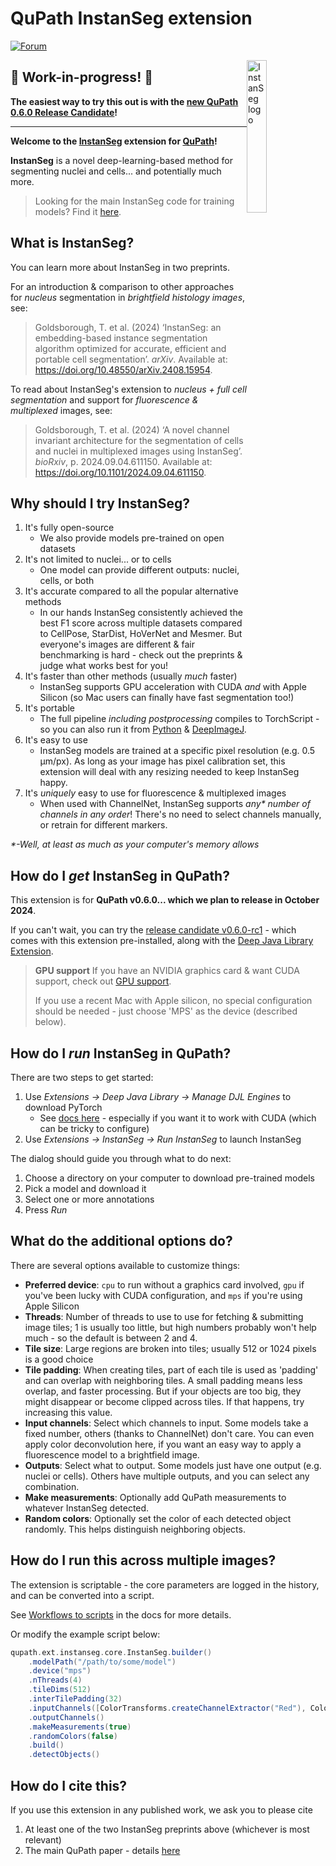 # QuPath InstanSeg extension

[![Forum](https://img.shields.io/badge/forum-image.sc-green)](https://forum.image.sc/tag/qupath)

<img style="float: right" width="25%" alt="InstanSeg logo" src="https://github.com/instanseg/instanseg/raw/main/images/instanseg_logo.png" />

## 🚧 Work-in-progress! 🚧 

**The easiest way to try this out is with the [new QuPath 0.6.0 Release Candidate](https://github.com/qupath/qupath/releases)!**

---

**Welcome to the [InstanSeg](https://github.com/instanseg/instanseg) extension for [QuPath](http://qupath.github.io)!**

**InstanSeg** is a novel deep-learning-based method for segmenting nuclei and cells... and potentially much more.

> Looking for the main InstanSeg code for training models?
> Find it [here](https://github.com/instanseg/instanseg).

## What is InstanSeg?

You can learn more about InstanSeg in two preprints.

For an introduction & comparison to other approaches for _nucleus_ segmentation in _brightfield histology images_, see:

> Goldsborough, T. et al. (2024) ‘InstanSeg: an embedding-based instance segmentation algorithm optimized for accurate, efficient and portable cell segmentation’. _arXiv_. Available at: https://doi.org/10.48550/arXiv.2408.15954.

To read about InstanSeg's extension to _nucleus + full cell segmentation_ and support for _fluorescence & multiplexed_ images, see:

> Goldsborough, T. et al. (2024) ‘A novel channel invariant architecture for the segmentation of cells and nuclei in multiplexed images using InstanSeg’. _bioRxiv_, p. 2024.09.04.611150. Available at: https://doi.org/10.1101/2024.09.04.611150.

## Why should I try InstanSeg?

1. It's fully open-source
   - We also provide models pre-trained on open datasets
2. It's not limited to nuclei... or to cells
   - One model can provide different outputs: nuclei, cells, or both
3. It's accurate compared to all the popular alternative methods 
   - In our hands InstanSeg consistently achieved the best F1 score across multiple datasets compared to CellPose, StarDist, HoVerNet and Mesmer. But everyone's images are different & fair benchmarking is hard - check out the preprints & judge what works best for you!
4. It's faster than other methods (usually _much_ faster)
   - InstanSeg supports GPU acceleration with CUDA _and_ with Apple Silicon (so Mac users can finally have fast segmentation too!)
5. It's portable 
   - The full pipeline _including postprocessing_ compiles to TorchScript - so you can also run it from [Python](https://github.com/instanseg/instanseg) & [DeepImageJ](https://deepimagej.github.io).
6. It's easy to use
   - InstanSeg models are trained at a specific pixel resolution (e.g. 0.5 µm/px). As long as your image has pixel calibration set, this extension will deal with any resizing needed to keep InstanSeg happy.
7. It's _uniquely_ easy to use for fluorescence & multiplexed images 
   - When used with ChannelNet, InstanSeg supports _any* number of channels in any order_! There's no need to select channels manually, or retrain for different markers.

_*-Well, at least as much as your computer's memory allows_

## How do I _get_ InstanSeg in QuPath?

This extension is for **QuPath v0.6.0... which we plan to release in October 2024**.

If you can't wait, you can try the [release candidate v0.6.0-rc1](https://github.com/qupath/qupath/releases) - which comes with this extension pre-installed, along with the [Deep Java Library Extension](https://github.com/qupath/qupath-extension-djl).

> **GPU support**
> If you have an NVIDIA graphics card & want CUDA support, check out [GPU support](https://qupath.readthedocs.io/en/0.5/docs/deep/gpu.html).
> 
> If you use a recent Mac with Apple silicon, no special configuration should be needed - just choose 'MPS' as the device (described below).

## How do I _run_ InstanSeg in QuPath?

There are two steps to get started:
1. Use _Extensions → Deep Java Library → Manage DJL Engines_ to download PyTorch
   - See [docs here](https://qupath.readthedocs.io/en/stable/docs/deep/djl.html#getting-started-with-qupath-djl) - especially if you want it to work with CUDA (which can be tricky to configure)
2. Use _Extensions → InstanSeg → Run InstanSeg_ to launch InstanSeg

The dialog should guide you through what to do next:
1. Choose a directory on your computer to download pre-trained models
2. Pick a model and download it
3. Select one or more annotations
4. Press *Run*

## What do the additional options do?

There are several options available to customize things:

* **Preferred device**: `cpu` to run without a graphics card involved, `gpu` if you've been lucky with CUDA configuration, and `mps` if you're using Apple Silicon
* **Threads**: Number of threads to use to use for fetching & submitting image tiles; 1 is usually too little, but high numbers probably won't help much - so the default is between 2 and 4.
* **Tile size**: Large regions are broken into tiles; usually 512 or 1024 pixels is a good choice
* **Tile padding**: When creating tiles, part of each tile is used as 'padding' and can overlap with neighboring tiles. A small padding means less overlap, and faster processing. But if your objects are too big, they might disappear or become clipped across tiles. If that happens, try increasing this value.
* **Input channels**: Select which channels to input. Some models take a fixed number, others (thanks to ChannelNet) don't care. You can even apply color deconvolution here, if you want an easy way to apply a fluorescence model to a brightfield image.
* **Outputs**: Select what to output. Some models just have one output (e.g. nuclei or cells). Others have multiple outputs, and you can select any combination.
* **Make measurements**: Optionally add QuPath measurements to whatever InstanSeg detected.
* **Random colors**: Optionally set the color of each detected object randomly. This helps distinguish neighboring objects.

## How do I run this across multiple images?
The extension is scriptable - the core parameters are logged in the history, and can be converted into a script.

See [Workflows to scripts](https://qupath.readthedocs.io/en/stable/docs/scripting/workflows_to_scripts.html) in the docs for more details.

Or modify the example script below:
```groovy
qupath.ext.instanseg.core.InstanSeg.builder()
    .modelPath("/path/to/some/model")
    .device("mps")
    .nThreads(4)
    .tileDims(512)
    .interTilePadding(32)
    .inputChannels([ColorTransforms.createChannelExtractor("Red"), ColorTransforms.createChannelExtractor("Green"), ColorTransforms.createChannelExtractor("Blue")])
    .outputChannels()
    .makeMeasurements(true)
    .randomColors(false)
    .build()
    .detectObjects()
```

## How do I cite this?
If you use this extension in any published work, we ask you to please cite
1. At least one of the two InstanSeg preprints above (whichever is most relevant)
2. The main QuPath paper - details [here](https://qupath.readthedocs.io/en/stable/docs/intro/citing.html)




